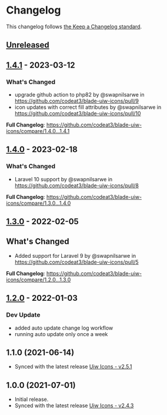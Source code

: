 # Changelog

This changelog follows [the Keep a Changelog standard](https://keepachangelog.com).

## [Unreleased](https://github.com/codeat3/blade-uiw-icons/compare/1.4.1...HEAD)

## [1.4.1](https://github.com/codeat3/blade-uiw-icons/compare/1.4.0...1.4.1) - 2023-03-12

### What's Changed

- upgrade github action to php82 by @swapnilsarwe in https://github.com/codeat3/blade-uiw-icons/pull/9
- icon updates with correct fill attributes by @swapnilsarwe in https://github.com/codeat3/blade-uiw-icons/pull/10

**Full Changelog**: https://github.com/codeat3/blade-uiw-icons/compare/1.4.0...1.4.1

## [1.4.0](https://github.com/codeat3/blade-uiw-icons/compare/1.3.0...1.4.0) - 2023-02-18

### What's Changed

- Laravel 10 support by @swapnilsarwe in https://github.com/codeat3/blade-uiw-icons/pull/8

**Full Changelog**: https://github.com/codeat3/blade-uiw-icons/compare/1.3.0...1.4.0

## [1.3.0](https://github.com/codeat3/blade-uiw-icons/compare/1.2.0...1.3.0) - 2022-02-05

## What's Changed

- Added support for Laravel 9 by @swapnilsarwe in https://github.com/codeat3/blade-uiw-icons/pull/5

**Full Changelog**: https://github.com/codeat3/blade-uiw-icons/compare/1.2.0...1.3.0

## [1.2.0](https://github.com/codeat3/blade-uiw-icons/compare/1.1.0...1.2.0) - 2022-01-03

### Dev Update

- added auto update change log workflow
- running auto update only once a week

## 1.1.0 (2021-06-14)

- Synced with the latest release [Uiw Icons - v2.5.1](https://github.com/uiwjs/icons/releases/tag/v2.5.1)

## 1.0.0 (2021-07-01)

- Initial release.
- Synced with the latest release [Uiw Icons - v2.4.3](https://github.com/uiwjs/icons/releases/tag/v2.4.3)
